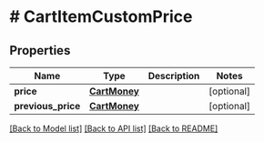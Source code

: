 # # CartItemCustomPrice


## Properties 


Name | Type | Description | Notes
------------ | ------------- | ------------- | -------------
**price**| [**CartMoney**](CartMoney.md) |   | [optional]
**previous_price**| [**CartMoney**](CartMoney.md) |   | [optional]


[[Back to Model list]](../../README.md#models) [[Back to API list]](../../README.md#endpoints) [[Back to README]](../../README.md)


